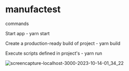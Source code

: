 # manufactest
commands 

Start app - yarn start 

Create a production-ready build of project - yarn build

Execute scripts defined in project's - yarn run

![screencapture-localhost-3000-2023-10-14-01_34_22](https://github.com/karanbisen1997/manufactest/assets/48375010/ed641ec0-c7a7-47f9-b296-7e0af3e97a10)
